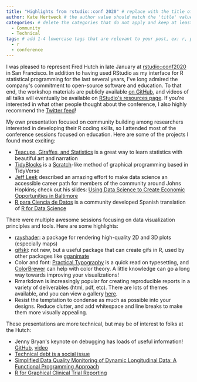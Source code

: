 ```yaml
---
title: "Highlights from rstudio::conf 2020" # replace with the title of your post, a short catchy description to entice readers
author: Kate Hertweck # the author value should match the 'title' value of your contributor file located here /gh-pages/_contributors. If you do not have a contributor file, please feel free to make one or contact one of our team members to assist you.
categories: # delete the categories that do not apply and keep at least one
  - Community
  - Technical
tags: # add 1-4 lowercase tags that are relevant to your post, ex: r, python, genomics, workflows
  - r
  - conference
---
```


I was pleased to represent Fred Hutch in late January at [rstudio::conf2020](https://blog.rstudio.com/2019/07/15/rstudio-conf-2020/) in San Francisco. In addition to having used RStudio as my interface for R statistical programming for the last several years, I've long admired the company's commitment to open-source software and education. To that end, the workshop materials are publicly available [on GitHub](https://github.com/rstudio-conf-2020), and videos of all talks will eventually be available on [RStudio's resources page](https://resources.rstudio.com). If you're interested in what other people thought about the conference, I also highly recommend the [Twitter feed](https://twitter.com/search?q=%23rstudioconf2020)!

My own presentation focused on community building among researchers interested in developing their R coding skills, so I attended most of the conference sessions focused on education. Here are some of the projects I found most exciting:
- [Teacups, Giraffes, and Statistics](https://tinystats.github.io/teacups-giraffes-and-statistics/index.html) is a great way to learn statistics with beautiful art and narration
- [TidyBlocks](http://tidyblocks.tech) is a [Scratch](https://scratch.mit.edu)-like method of graphical programming based in TidyVerse
- [Jeff Leek](http://jtleek.com/index.html) described an amazing effort to make data science an accessible career path for members of the community around Johns Hopkins; check out his slides: [Using Data Science to Create Economic Opportunities in Baltimore](https://docs.google.com/presentation/d/1ZMrlruXg5yZJPEdKVt5wyMwG89k2e8_maPuFhQwf5u0/edit#slide=id.p)
- [R para Ciencia de Datos](https://es.r4ds.hadley.nz) is a community developed Spanish translation of [R for Data Science](https://r4ds.had.co.nz)

There were multiple awesome sessions focusing on data visualization principles and tools. Here are some highlights:
- [rayshader](https://www.rayshader.com): a package for rendering high-quality 2D and 3D plots (especially maps)
- [gifski](https://cran.r-project.org/web/packages/gifski/index.html): not new, but a useful package that can create gifs in R, used by other packages like [gganimate](https://gganimate.com)
- Color and font: [Practical Typography](https://practicaltypography.com) is a quick read on typesetting, and [ColorBrewer](http://colorbrewer2.org) can help with color theory. A little knowledge can go a long way towards improving your visualizations!
- Rmarkdown is increasingly popular for creating reproducible reports in a variety of deliverables (html, pdf, etc). There are lots of themes available, and you can view a gallery [here](https://www.datadreaming.org/post/r-markdown-theme-gallery/).
- Resist the temptation to condense as much as possible into your designs. Reduce clutter, and add whitespace and line breaks to make them more visually appealing.

These presentations are more technical, but may be of interest to folks at the Hutch:
- Jenny Bryan's keynote on debugging has loads of useful information! [GitHub](https://github.com/jennybc/debugging#readme), [video](https://resources.rstudio.com/rstudio-conf-2020/object-of-type-closure-is-not-subsettable-jenny-bryan-2)
- [Technical debt is a social issue](https://resources.rstudio.com/rstudio-conf-2020/technical-debt-is-a-social-problem-mr-gordon-shotwell-2)
- [Simplified Data Quality Monitoring of Dynamic Longitudinal Data: A Functional Programming Approach](https://resources.rstudio.com/rstudio-conf-2020/simplified-data-quality-monitoring-of-dynamic-longitudinal-data-a-functional-programming-approach-jacqueline-gutman)
- [R for Graphical Clinical Trial Reporting](https://www.fharrell.com/talk/rstudio20/)
